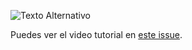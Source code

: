 ![Texto Alternativo](https://media.licdn.com/dms/image/D4D3DAQFyzJoo01xWGg/image-scale_191_1128/0/1702662533595/cpifpalanturing_cover?e=2147483647&v=beta&t=PhtDwcPjgFDOATLdn_7eHRUflJ_h8JzQfCnWS-WkfJs)


Puedes ver el video tutorial en [este issue](https://github.com/Jmolmel/PresentacionDual_JoseMolina/blob/main/C%C3%B3mo%20grabar%20la%20pantalla%20en%20Windows%2011%20sin%20programas%20ni%20instalar%20nada%20and%202%20more%20pages%20-%20Work%20-%20Microsoft%E2%80%8B%20Edge%202024-05-25%2019-09-05.mp4).
